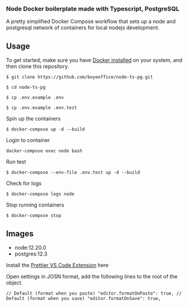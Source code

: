 ### Node Docker boilerplate made with Typescript, PostgreSQL

A pretty simplified Docker Compose workflow that sets up a node and postgresql network of containers for local nodejs development.

## Usage

To get started, make sure you have [Docker installed](https://docs.docker.com/docker-for-mac/install/) on your system, and then clone this repository.

`$ git clone https://github.com/boyeoffice/node-ts-pg.git`

`$ cd node-ts-pg`

`$ cp .env.example .env`

`$ cp .env.example .env.test`

Spin up the containers

`$ docker-compose up -d --build`

Login to container

`docker-compose exec node bash`

Run test

`$ docker-compose --env-file .env.test up -d --build`

Check for logs

`$ docker-compose logs node`

Stop running containers

`$ docker-compose stop`

## Images

- node:12.20.0
- postgres:12.3

Install the [Prettier VS Code Extension](https://marketplace.visualstudio.com/items?itemName=esbenp.prettier-vscode) here

Open settings in JOSN format, add the following lines to the root of the object.

```
// Default (format when you paste) "editor.formatOnPaste": true, // Default (format when you save) "editor.formatOnSave": true,
```
